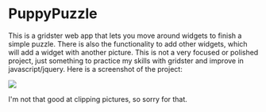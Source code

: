 # PuppyPuzzle
This is a gridster web app that lets you move around widgets to finish a simple puzzle. There is also the functionality to add other widgets, which will add a widget with another picture. This is not a very focused or polished project, just something to practice my skills with gridster and improve in javascript/jquery. Here is a screenshot of the project:

![]("resources/screenshot.png")

I'm not that good at clipping pictures, so sorry for that.